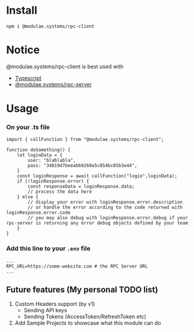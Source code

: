 # Install
```
npm i @modulae.systems/rpc-client
```

# Notice
@modulae.systems/rpc-client is best used with
- [Typescript](https://www.npmjs.com/package/typescript)
- [@modulae.systems/rpc-server](https://www.npmjs.com/package/@modulae.systems/rpc-server)

# Usage
### On your .ts file
```
import { callFunction } from "@modulae.systems/rpc-client";

function doSomething() {
    let loginData = {
        user: "blablabla",
        pass: "34819d7beeabb9260a5c854bc85b3e44",
    }
    const loginResponse = await callFunction("login",loginData);
    if (!loginResponse.error) {
        const responseData = loginResponse.data;
        // process the data here
    } else {
        // display your error with loginResponse.error.description
        // or handle the error according to the code returned with loginResponse.error.code
        // you may also debug with loginResponse.error.debug if your rpc-server is returning any error debug objects defined by your team
    }
}
```

### Add this line to your ```.env``` file
```
...
RPC_URL=https://some-website.com # the RPC Server URL
...
```

## Future features (My personal TODO list)
1. Custom Headers support (by v1)
    - Sending API keys
    - Sending Tokens (AccessToken/RefreshToken etc)
2. Add Sample Projects to showcase what this module can do